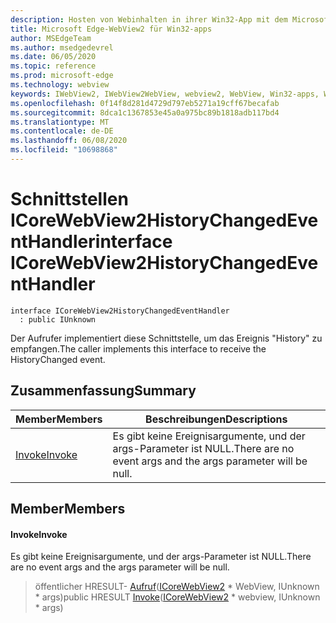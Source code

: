 ```yaml
---
description: Hosten von Webinhalten in ihrer Win32-App mit dem Microsoft Edge WebView2-Steuerelement
title: Microsoft Edge-WebView2 für Win32-apps
author: MSEdgeTeam
ms.author: msedgedevrel
ms.date: 06/05/2020
ms.topic: reference
ms.prod: microsoft-edge
ms.technology: webview
keywords: IWebView2, IWebView2WebView, webview2, WebView, Win32-apps, Win32, Edge, ICoreWebView2, ICoreWebView2Controller, Browser-Steuerelement, Edge-HTML
ms.openlocfilehash: 0f14f8d281d4729d797eb5271a19cff67becafab
ms.sourcegitcommit: 8dca1c1367853e45a0a975bc89b1818adb117bd4
ms.translationtype: MT
ms.contentlocale: de-DE
ms.lasthandoff: 06/08/2020
ms.locfileid: "10698868"
---
```

# <span data-ttu-id="b4bc5-104">Schnittstellen ICoreWebView2HistoryChangedEventHandler</span><span class="sxs-lookup"><span data-stu-id="b4bc5-104">interface ICoreWebView2HistoryChangedEventHandler</span></span> 

```
interface ICoreWebView2HistoryChangedEventHandler
  : public IUnknown
```

<span data-ttu-id="b4bc5-105">Der Aufrufer implementiert diese Schnittstelle, um das Ereignis "History" zu empfangen.</span><span class="sxs-lookup"><span data-stu-id="b4bc5-105">The caller implements this interface to receive the HistoryChanged event.</span></span>

## <span data-ttu-id="b4bc5-106">Zusammenfassung</span><span class="sxs-lookup"><span data-stu-id="b4bc5-106">Summary</span></span>

 <span data-ttu-id="b4bc5-107">Member</span><span class="sxs-lookup"><span data-stu-id="b4bc5-107">Members</span></span>                        | <span data-ttu-id="b4bc5-108">Beschreibungen</span><span class="sxs-lookup"><span data-stu-id="b4bc5-108">Descriptions</span></span>
--------------------------------|---------------------------------------------
[<span data-ttu-id="b4bc5-109">Invoke</span><span class="sxs-lookup"><span data-stu-id="b4bc5-109">Invoke</span></span>](#invoke) | <span data-ttu-id="b4bc5-110">Es gibt keine Ereignisargumente, und der args-Parameter ist NULL.</span><span class="sxs-lookup"><span data-stu-id="b4bc5-110">There are no event args and the args parameter will be null.</span></span>

## <span data-ttu-id="b4bc5-111">Member</span><span class="sxs-lookup"><span data-stu-id="b4bc5-111">Members</span></span>

#### <span data-ttu-id="b4bc5-112">Invoke</span><span class="sxs-lookup"><span data-stu-id="b4bc5-112">Invoke</span></span> 

<span data-ttu-id="b4bc5-113">Es gibt keine Ereignisargumente, und der args-Parameter ist NULL.</span><span class="sxs-lookup"><span data-stu-id="b4bc5-113">There are no event args and the args parameter will be null.</span></span>

> <span data-ttu-id="b4bc5-114">öffentlicher HRESULT- [Aufruf](#invoke)([ICoreWebView2](icorewebview2.md) \* WebView, IUnknown \* args)</span><span class="sxs-lookup"><span data-stu-id="b4bc5-114">public HRESULT [Invoke](#invoke)([ICoreWebView2](icorewebview2.md) \* webview, IUnknown \* args)</span></span>

